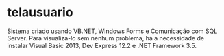 # telausuario
Sistema criado usando VB.NET, Windows Forms e Comunicação com SQL Server. Para visualiza-lo sem nenhum problema, há a necessidade de instalar Visual Basic 2013, Dev Express 12.2 e .NET Framework 3.5.
